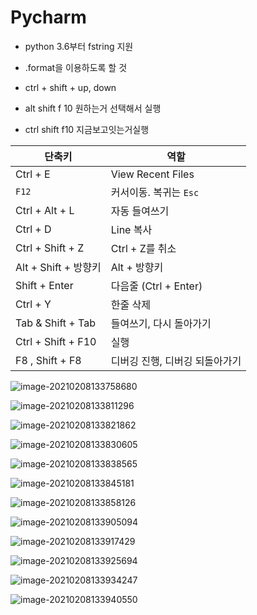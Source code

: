 # Pycharm

- python 3.6부터 fstring 지원

- .format을 이용하도록 할 것
- ctrl + shift + up, down
- alt shift f 10 원하는거 선택해서 실행
- ctrl shift f10 지금보고잇는거실행

| 단축키               | 역할                           |
| -------------------- | ------------------------------ |
| Ctrl + E             | View Recent Files              |
| `F12`                | 커서이동. 복귀는 `Esc`         |
| Ctrl + Alt + L       | 자동 들여쓰기                  |
| Ctrl + D             | Line 복사                      |
| Ctrl + Shift + Z     | Ctrl + Z를 취소                |
| Alt + Shift + 방향키 | Alt + 방향키                   |
| Shift + Enter        | 다음줄 (Ctrl + Enter)          |
| Ctrl + Y             | 한줄 삭제                      |
| Tab & Shift + Tab    | 들여쓰기, 다시 돌아가기        |
| Ctrl + Shift + F10   | 실행                           |
| F8 , Shift + F8      | 디버깅 진행, 디버깅 되돌아가기 |



![image-20210208133758680](C:\Users\kuyhnow\AppData\Roaming\Typora\typora-user-images\image-20210208133758680.png)

![image-20210208133811296](C:\Users\kuyhnow\AppData\Roaming\Typora\typora-user-images\image-20210208133811296.png)

![image-20210208133821862](C:\Users\kuyhnow\AppData\Roaming\Typora\typora-user-images\image-20210208133821862.png)

![image-20210208133830605](C:\Users\kuyhnow\AppData\Roaming\Typora\typora-user-images\image-20210208133830605.png)

![image-20210208133838565](C:\Users\kuyhnow\AppData\Roaming\Typora\typora-user-images\image-20210208133838565.png)

![image-20210208133845181](C:\Users\kuyhnow\AppData\Roaming\Typora\typora-user-images\image-20210208133845181.png)

![image-20210208133858126](C:\Users\kuyhnow\AppData\Roaming\Typora\typora-user-images\image-20210208133858126.png)

![image-20210208133905094](C:\Users\kuyhnow\AppData\Roaming\Typora\typora-user-images\image-20210208133905094.png)

![image-20210208133917429](C:\Users\kuyhnow\AppData\Roaming\Typora\typora-user-images\image-20210208133917429.png)

![image-20210208133925694](C:\Users\kuyhnow\AppData\Roaming\Typora\typora-user-images\image-20210208133925694.png)

![image-20210208133934247](C:\Users\kuyhnow\AppData\Roaming\Typora\typora-user-images\image-20210208133934247.png)

![image-20210208133940550](C:\Users\kuyhnow\AppData\Roaming\Typora\typora-user-images\image-20210208133940550.png)